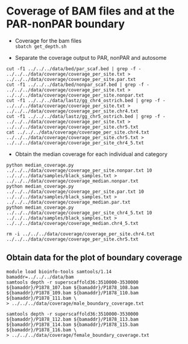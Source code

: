 # Coverage of BAM files and at the PAR-nonPAR boundary

- Coverage for the bam files <br>
`sbatch get_depth.sh`

- Separate the coverage output to PAR, nonPAR and autosome <br>
```
cut -f1 ../../../data/bed/par_scaf.bed | grep -f - ../../../data/coverage/coverage_per_site.txt > ../../../data/coverage/coverage_per_site.par.txt
cut -f1 ../../../data/bed/nonpar_scaf.bed | grep -f - ../../../data/coverage/coverage_per_site.txt > ../../../data/coverage/coverage_per_site.nonpar.txt
cut -f1 ../../../data/lastz/gg_chr4_ostrich.bed | grep -f - ../../../data/coverage/coverage_per_site.txt > ../../../data/coverage/coverage_per_site.chr4.txt
cut -f1 ../../../data/lastz/gg_chr5_ostrich.bed | grep -f - ../../../data/coverage/coverage_per_site.txt > ../../../data/coverage/coverage_per_site.chr5.txt
cat ../../../data/coverage/coverage_per_site.chr4.txt ../../../data/coverage/coverage_per_site.chr5.txt > ../../../data/coverage/coverage_per_site_chr4_5.txt
```

- Obtain the median coverage for each individual and category <br>
```
python median_coverage.py ../../../data/coverage/coverage_per_site.nonpar.txt 10 ../../../data/samples/black_samples.txt > ../../../data/coverage/coverage_median.nonpar.txt
python median_coverage.py ../../../data/coverage/coverage_per_site.par.txt 10 ../../../data/samples/black_samples.txt > ../../../data/coverage/coverage_median.par.txt
python median_coverage.py ../../../data/coverage/coverage_per_site_chr4_5.txt 10 ../../../data/samples/black_samples.txt > ../../../data/coverage/coverage_median.chr4_5.txt
```

`rm -i ../../../data/coverage/coverage_per_site.chr4.txt ../../../data/coverage/coverage_per_site.chr5.txt`

## Obtain data for the plot of boundary coverage

```
module load bioinfo-tools samtools/1.14
bamaddr=../../../data/bam 
samtools depth -r superscaffold36:3510000-3530000 ${bamaddr}/P1878_107.bam ${bamaddr}/P1878_108.bam ${bamaddr}/P1878_109.bam ${bamaddr}/P1878_110.bam ${bamaddr}/P1878_111.bam \
> ../../../data/coverage/male_boundary_coverage.txt

samtools depth -r superscaffold36:3510000-3530000 ${bamaddr}/P1878_112.bam ${bamaddr}/P1878_113.bam ${bamaddr}/P1878_114.bam ${bamaddr}/P1878_115.bam ${bamaddr}/P1878_116.bam \
> ../../../data/coverage/female_boundary_coverage.txt
```

